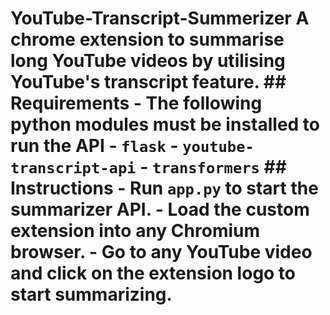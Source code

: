 # YouTube-Transcript-Summerizer A chrome extension to summarise long YouTube videos by utilising YouTube's transcript feature. ## Requirements - The following python modules must be installed to run the API - ```flask``` - ```youtube-transcript-api``` - ```transformers``` ## Instructions - Run ```app.py``` to start the summarizer API. - Load the custom extension into any Chromium browser. - Go to any YouTube video and click on the extension logo to start summarizing.
